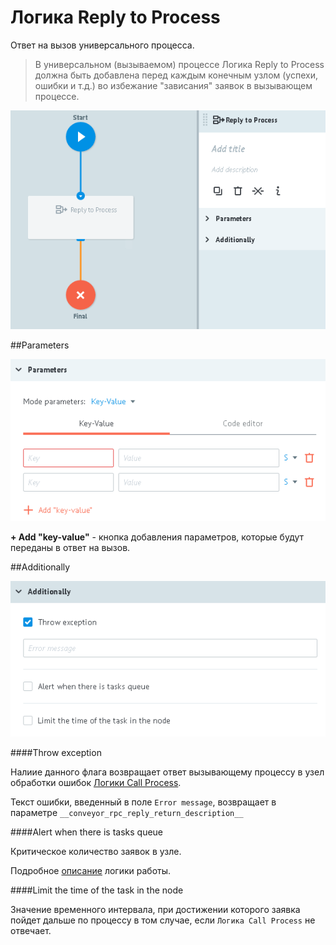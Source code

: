 # Логика Reply to Process

Ответ на вызов универсального процесса.

>В универсальном (вызываемом) процессе Логика Reply to Process должна быть добавлена перед каждым конечным узлом (успехи, ошибки и т.д.) во избежание "зависания" заявок в вызывающем процессе.

![](../../img/create/reply.png)


##Parameters

![](../../img/create/reply_params.png)

**+ Add "key-value"** - кнопка добавления параметров, которые будут переданы в ответ на вызов.

##Additionally

![](../../img/create/reply_adish.png)

####Throw exception

Налиие данного флага возвращает ответ вызывающему процессу в узел обработки ошибок [Логики Call Process](logic_rpc.md).

Текст ошибки, введенный в поле `Error message`, возвращает в параметре `__conveyor_rpc_reply_return_description__`

####Alert when there is tasks queue

Критическое количество заявок в узле.

Подробное [описание](../timer.md#tasks-limit) логики работы.

####Limit the time of the task in the node

Значение временного интервала, при достижении которого заявка пойдет дальше по процессу в том случае, если `Логика Call Process` не отвечает.
